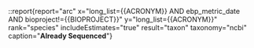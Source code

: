 ::report{report="arc" x="long_list={{ACRONYM}} AND ebp_metric_date AND bioproject!={{BIOPROJECT}}" y="long_list={{ACRONYM}}" rank="species" includeEstimates="true" result="taxon" taxonomy="ncbi" caption="**Already Sequenced**"}
